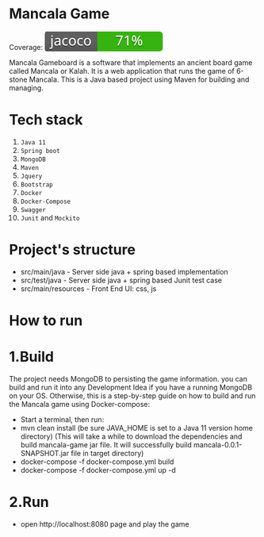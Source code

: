 # Mancala Game
Coverage: <img src="src/main/resources/jacoco.svg" style="max-width:100%;vertical-align:bottom" />

Mancala Gameboard is a software that implements an ancient board game called Mancala or Kalah.
It is a web application that runs the game of 6-stone Mancala.
This is a Java based project using Maven for building and managing.

# Tech stack
1. `Java 11`
2. `Spring boot`
3. `MongoDB`
4. `Maven`
5. `Jquery`
6. `Bootstrap`
7. `Docker`
8. `Docker-Compose`
9. `Swagger`
10. `Junit` and `Mockito`

# Project's structure

- src/main/java - Server side java + spring based implementation
- src/test/java - Server side java + spring based Junit test case
- src/main/resources - Front End UI: css, js
 
 # How to run
 
 # 1.Build 
 The project needs MongoDB to persisting the game information. you can build and run it into any Development Idea
 if you have a running MongoDB on your OS. 
 Otherwise, this is a step-by-step guide on how to build and run the Mancala game using Docker-compose:
 
 - Start a terminal, then run:
 - mvn clean install (be sure JAVA_HOME is set to a Java 11 version home directory)
  (This will take a while to download the dependencies and 
 build mancala-game jar file. It will successfully build mancala-0.0.1-SNAPSHOT.jar file in target directory)
 - docker-compose -f docker-compose.yml build
 - docker-compose -f docker-compose.yml up -d

 # 2.Run 
 - open http://localhost:8080 page and play the game
 
 
 
 
 
 

